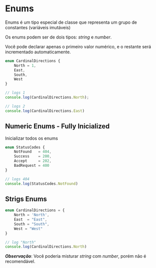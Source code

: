 # Enums

Enums é um tipo especial de classe que representa um grupo de constantes (variáveis imutáveis)

Os enums podem ser de dois tipos: *string* e *number*.

Você pode declarar apenas o primeiro valor numérico, e o restante será incrementado automaticamente.

```typescript
enum CardinalDirections {
    North = 1,
    East,
    South,
    West
}

// logs 1
console.log(CardinalDirections.North);

// logs 2
console.log(CardinalDirections.East)
```

## Numeric Enums - Fully Inicialized
Inicializar todos os enums
```typescript
enum StatusCodes {
    NotFound   = 404,
    Success    = 200,
    Accept     = 202,
    BadRequest = 400
}

// logs 404
console.log(StatusCodes.NotFound)
```

## Strigs Enums
```typescript
enum CardinalDirections = {
    North = 'North',
    East  = "East",
    South = "South",
    West = "West"
}

// log "North"
console.log(CardinalDirections.North)
```
***Observação***: Você poderia misturar *string* com *number*, porém não é recomendável.